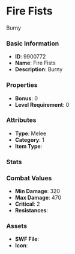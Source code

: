 # Fire Fists

Burny

### Basic Information

- **ID**: 9900772
- **Name**: Fire Fists
- **Description**: Burny

### Properties

- **Bonus**: 0
- **Level Requirement**: 0

### Attributes

- **Type**: Melee
- **Category**: 1
- **Item Type**: 

### Stats


### Combat Values

- **Min Damage**: 320
- **Max Damage**: 470
- **Critical**: 2
- **Resistances**: 

### Assets

- **SWF File**: 
- **Icon**: 

